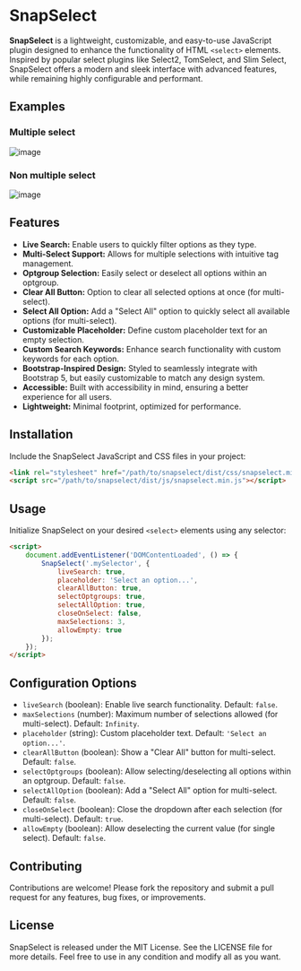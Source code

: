 
# SnapSelect

**SnapSelect** is a lightweight, customizable, and easy-to-use JavaScript plugin designed to enhance the functionality of HTML `<select>` elements. Inspired by popular select plugins like Select2, TomSelect, and Slim Select, SnapSelect offers a modern and sleek interface with advanced features, while remaining highly configurable and performant.

## Examples
### Multiple select
![image](https://github.com/user-attachments/assets/1a1ff1df-66f7-4ea1-9a73-a6aef1e72b0f)

### Non multiple select
![image](https://github.com/user-attachments/assets/f662b60b-15e4-4b7b-b904-10aff2bac44f)



## Features

- **Live Search:** Enable users to quickly filter options as they type.
- **Multi-Select Support:** Allows for multiple selections with intuitive tag management.
- **Optgroup Selection:** Easily select or deselect all options within an optgroup.
- **Clear All Button:** Option to clear all selected options at once (for multi-select).
- **Select All Option:** Add a "Select All" option to quickly select all available options (for multi-select).
- **Customizable Placeholder:** Define custom placeholder text for an empty selection.
- **Custom Search Keywords:** Enhance search functionality with custom keywords for each option.
- **Bootstrap-Inspired Design:** Styled to seamlessly integrate with Bootstrap 5, but easily customizable to match any design system.
- **Accessible:** Built with accessibility in mind, ensuring a better experience for all users.
- **Lightweight:** Minimal footprint, optimized for performance.

## Installation

Include the SnapSelect JavaScript and CSS files in your project:
```html
<link rel="stylesheet" href="/path/to/snapselect/dist/css/snapselect.min.css">
<script src="/path/to/snapselect/dist/js/snapselect.min.js"></script>
```
## Usage
Initialize SnapSelect on your desired `<select>` elements using any selector:
```html
<script>
    document.addEventListener('DOMContentLoaded', () => {
        SnapSelect('.mySelector', {
            liveSearch: true,
            placeholder: 'Select an option...',
            clearAllButton: true,
            selectOptgroups: true,
            selectAllOption: true,
            closeOnSelect: false,
            maxSelections: 3,
            allowEmpty: true
        });
    });
</script>
```

## Configuration Options

-   `liveSearch` (boolean): Enable live search functionality. Default: `false`.
-   `maxSelections` (number): Maximum number of selections allowed (for multi-select). Default: `Infinity`.
-   `placeholder` (string): Custom placeholder text. Default: `'Select an option...'`.
-   `clearAllButton` (boolean): Show a "Clear All" button for multi-select. Default: `false`.
-   `selectOptgroups` (boolean): Allow selecting/deselecting all options within an optgroup. Default: `false`.
-   `selectAllOption` (boolean): Add a "Select All" option for multi-select. Default: `false`.
-   `closeOnSelect` (boolean): Close the dropdown after each selection (for multi-select). Default: `true`.
-   `allowEmpty` (boolean): Allow deselecting the current value (for single select). Default: `false`.

## Contributing
Contributions are welcome! Please fork the repository and submit a pull request for any features, bug fixes, or improvements.

## License
SnapSelect is released under the MIT License. See the LICENSE file for more details.
Feel free to use in any condition and modify all as you want.

